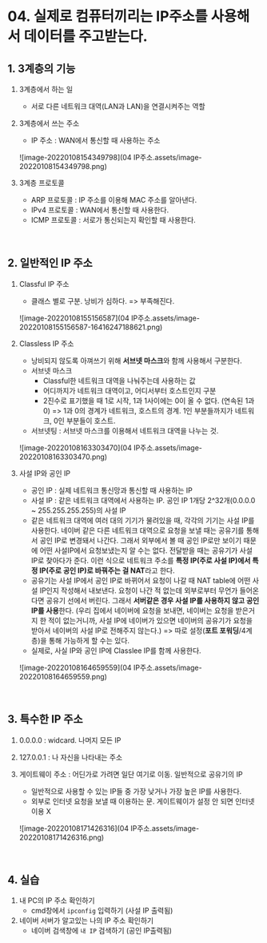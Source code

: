 # 04. 실제로 컴퓨터끼리는 IP주소를 사용해서 데이터를 주고받는다.



## 1. 3계층의 기능

1. 3계층에서 하는 일

   - 서로 다른 네트워크 대역(LAN과 LAN)을 연결시켜주는 역할

2. 3계층에서 쓰는 주소

   - IP 주소 : WAN에서 통신할 때 사용하는 주소

   ![image-20220108154349798](04 IP주소.assets/image-20220108154349798.png)

3. 3계층 프로토콜

   - ARP 프로토콜 : IP 주소를 이용해 MAC 주소를 알아낸다.
   - IPv4 프로토콜 : WAN에서 통신할 때 사용한다.
   - ICMP 프로토콜 : 서로가 통신되는지 확인할 때 사용한다.

<br/>

## 2. 일반적인 IP 주소

1. Classful IP 주소

   - 클래스 별로 구분. 낭비가 심하다. => 부족해진다.

   ![image-20220108155156587](04 IP주소.assets/image-20220108155156587-16416247188621.png)

2. Classless IP 주소

   - 낭비되지 않도록 아껴쓰기 위해 **서브넷 마스크**와 함께 사용해서 구분한다.
   - 서브넷 마스크
     - Classful한 네트워크 대역을 나눠주는데 사용하는 값
     - 어디까지가 네트워크 대역이고, 어디서부터 호스트인지 구분
     - 2진수로 표기했을 때 1로 시작, 1과 1사이에는 0이 올 수 없다. (연속된 1과 0) => 1과 0의 경계가 네트워크, 호스트의 경계. 1인 부분들까지가 네트워크, 0인 부분들이 호스트.
   - 서브넷팅 : 서브넷 마스크를 이용해서 네트워크 대역을 나누는 것.
   
   ![image-20220108163303470](04 IP주소.assets/image-20220108163303470.png)
   
3. 사설 IP와 공인 IP

   - 공인 IP : 실제 네트워크 통신망과 통신할 때 사용하는 IP
   - 사설 IP : 같은 네트워크 대역에서 사용하는 IP. 공인 IP 1개당 2^32개(0.0.0.0 ~ 255.255.255.255)의 사설 IP
   - 같은 네트워크 대역에 여러 대의 기기가 물려있을 때, 각각의 기기는 사설 IP를 사용한다. 네이버 같은 다른 네트워크 대역으로 요청을 보낼 때는 공유기를 통해서 공인 IP로 변경돼서 나간다. 그래서 외부에서 볼 때 공인 IP로만 보이기 때문에 어떤 사설IP에서 요청보냈는지 알 수는 없다. 전달받을 때는 공유기가 사설 IP로 찾아다가 준다. 이런 식으로 네트워크 주소를 **특정 IP(주로 사설 IP)에서 특정 IP(주로 공인 IP)로 바꿔주는 걸 NAT**라고 한다.
   - 공유기는 사설 IP에서 공인 IP로 바뀌어서 요청이 나갈 때 NAT table에 어떤 사설 IP인지 작성해서 내보낸다. 요청이 나간 적 없는데 외부로부터 무언가 들어온다면 공유기 선에서 버린다. 그래서 **서버같은 경우 사설 IP를 사용하지 않고 공인 IP를 사용**한다. (우리 집에서 네이버에 요청을 보내면, 네이버는 요청을 받은거지 한 적이 없는거니까, 사설 IP에 네이버가 있으면 네이버의 공유기가 요청을 받아서 네이버의 사설 IP로 전해주지 않는다.) => 따로 설정(**포트 포워딩**/4계층)을 통해 가능하게 할 수는 있다.
   - 실제로, 사실 IP와 공인 IP에 Classlee IP를 함께 사용한다.

   ![image-20220108164659559](04 IP주소.assets/image-20220108164659559.png)

<br/>

## 3. 특수한 IP 주소

1. 0.0.0.0 : widcard. 나머지 모든 IP

2. 127.0.0.1 : 나 자신을 나타내는 주소

3. 게이트웨이 주소 : 어딘가로 가려면 일단 여기로 이동. 일반적으로 공유기의 IP

   - 일반적으로 사용할 수 있는 IP들 중 가장 낮거나 가장 높은 IP를 사용한다.
   - 외부로 인터넷 요청을 보낼 때 이용하는 문. 게이트웨이가 설정 안 되면 인터넷 이용 X

   ![image-20220108171426316](04 IP주소.assets/image-20220108171426316.png)

<br/>

## 4. 실습

1. 내 PC의 IP 주소 확인하기
   - cmd창에서 `ipconfig` 입력하기 (사설 IP 출력됨)
2. 네이버 서버가 알고있는 나의 IP 주소 확인하기
   - 네이버 검색창에 `내 IP` 검색하기 (공인 IP출력됨)

